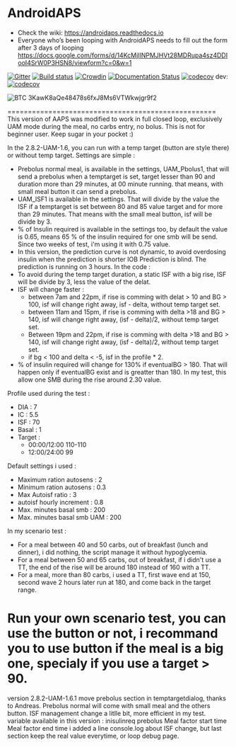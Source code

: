 # AndroidAPS

* Check the wiki: https://androidaps.readthedocs.io
*  Everyone who’s been looping with AndroidAPS needs to fill out the form after 3 days of looping  https://docs.google.com/forms/d/14KcMjlINPMJHVt28MDRupa4sz4DDIooI4SrW0P3HSN8/viewform?c=0&w=1

[![Gitter](https://badges.gitter.im/MilosKozak/AndroidAPS.svg)](https://gitter.im/MilosKozak/AndroidAPS?utm_source=badge&utm_medium=badge&utm_campaign=pr-badge&utm_content=badge)
[![Build status](https://travis-ci.org/nightscout/AndroidAPS.svg?branch=master)](https://travis-ci.org/nightscout/AndroidAPS)
[![Crowdin](https://d322cqt584bo4o.cloudfront.net/androidaps/localized.svg)](https://translations.androidaps.org/project/androidaps)
[![Documentation Status](https://readthedocs.org/projects/androidaps/badge/?version=latest)](https://androidaps.readthedocs.io/en/latest/?badge=latest)
[![codecov](https://codecov.io/gh/MilosKozak/AndroidAPS/branch/master/graph/badge.svg)](https://codecov.io/gh/MilosKozak/AndroidAPS)
dev: [![codecov](https://codecov.io/gh/MilosKozak/AndroidAPS/branch/dev/graph/badge.svg)](https://codecov.io/gh/MilosKozak/AndroidAPS)


![BTC](https://bitit.io/assets/coins/icon-btc-1e5a37bc0eb730ac83130d7aa859052bd4b53ac3f86f99966627801f7b0410be.svg) 3KawK8aQe48478s6fxJ8Ms6VTWkwjgr9f2

===================================================
This version of AAPS was modified to work in full closed loop, exclusively UAM mode during the meal, no carbs entry, no bolus. 
This is not for beginner user.
Keep sugar in your pocket :)

In the 2.8.2-UAM-1.6, you can run with a temp target (button are style there) or without temp target.
Settings are simple :
- Prebolus normal meal, is available in the settings, UAM_Pbolus1, that will send a prebolus when a temptarget is set, target lesser than 90 and duration more than 29 minutes, at 00 minute running.
that means, with small meal button it can send a prebolus.
- UAM_ISF1 is available in the settings. That will divide by the value the ISF if a temptarget is set between 80 and 85 value target and for more than 29 minutes. That means with the small meal button, isf will be divide by 3.
- % of Insulin required is available in the settings too, by default the value is 0.65, means 65 % of the insulin required for one smb will be send. Since two weeks of test, i'm using it with 0.75 value.
- In this version, the prediction curve is not dynamic, to avoid overdosing insulin when the prediction is shorter IOB Prediction is blind. The prediction is running on 3 hours.
In the code :
- To avoid during the temp target duration, a static ISF with a big rise, ISF will be divide by 3, less the value of the delat.
- ISF will change faster :
    - between 7am and 22pm, if rise is comming with delat > 10 and BG > 100, isf will change right away, isf - delta, without temp target set.
    - between 11am and 15pm, if rise is comming with delta >18 and BG > 140, isf will change right away, (isf - delta)/2, without temp target set.
    - Between 19pm and 22pm, if rise is comming with delta >18 and BG > 140, isf will change right away, (isf - delta)/2, without temp target set.
    - if bg < 100 and delta < -5, isf in the profile * 2.
- % of insulin required will change for 130% if eventualBG > 180. That will happen only if eventualBG exist and is greatter than 180. In my test, this allow one SMB during the rise around 2.30 value.

Profile used during the test :
- DIA : 7
- IC : 5.5
- ISF : 70
- Basal : 1
- Target :
    - 00:00/12:00 110-110
    - 12:00/24:00 99

Default settings i used :
- Maximum ration autosens : 2
- Minimum ration autosens : 0.3
- Max Autoisf ratio : 3
- autoisf hourly increment : 0.8
- Max. minutes basal smb : 200
- Max. minutes basal smb UAM : 200

In my scenario test :
- For a meal between 40 and 50 carbs, out of breakfast (lunch and dinner), i did nothing, the script manage it without hypoglycemia.
- For a meal between 50 and 65 carbs, out of breakfast, if i didn't use a TT, the end of the rise will be around 180 instead of 160 with a TT.
- For a meal, more than 80 carbs, i used a TT, first wave end at 150, second wave 2 hours later run at 180, and come back in the target range.

Run your own scenario test, you can use the button or not, i recommand you to use button if the meal is a big one, specialy if you use a target > 90.
========================================================================
version 2.8.2-UAM-1.6.1
move prebolus section in temptargetdialog, thanks to Andreas. Prebolus normal will come with small meal and the others button.
ISF management change a litlle bit, more efficient in my test.
variable available in this version :
inisulinreq
prebolus
Meal factor start time
Meal factor end time
i added a line console.log about ISF change, but last section keep the real value everytime, or loop debug page.


